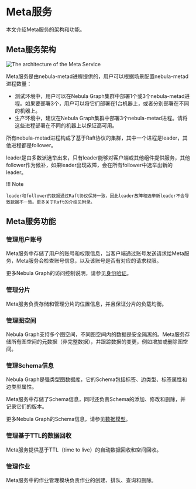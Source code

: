 # Meta服务

本文介绍Meta服务的架构和功能。

## Meta服务架构

![The architecture of the Meta Service](https://docs-cdn.nebula-graph.com.cn/docs-2.0/1.introduction/2.nebula-graph-architecture/meta-architecture1.png)

Meta服务是由nebula-metad进程提供的，用户可以根据场景配置nebula-metad进程数量：

- 测试环境中，用户可以在Nebula Graph集群中部署1个或3个nebula-metad进程。如果要部署3个，用户可以将它们部署在1台机器上，或者分别部署在不同的机器上。
- 生产环境中，建议在Nebula Graph集群中部署3个nebula-metad进程。请将这些进程部署在不同的机器上以保证高可用。

所有nebula-metad进程构成了基于Raft协议的集群，其中一个进程是leader，其他进程都是follower。

leader是由多数派选举出来，只有leader能够对客户端或其他组件提供服务，其他follower作为候补，如果leader出现故障，会在所有follower中选举出新的leader。

!!! Note

    leader和follower的数据通过Raft协议保持一致，因此leader故障和选举新leader不会导致数据不一致。更多关于Raft的介绍见附录。

## Meta服务功能

### 管理用户账号

Meta服务中存储了用户的账号和权限信息，当客户端通过账号发送请求给Meta服务，Meta服务会检查账号信息，以及该账号是否有对应的请求权限。

更多Nebula Graph的访问控制说明，请参见[身份验证](../../7.data-security/1.authentication/1.authentication.md)。

### 管理分片

Meta服务负责存储和管理分片的位置信息，并且保证分片的负载均衡。

### 管理图空间

Nebula Graph支持多个图空间，不同图空间内的数据是安全隔离的。Meta服务存储所有图空间的元数据（非完整数据），并跟踪数据的变更，例如增加或删除图空间。

### 管理Schema信息

Nebula Graph是强类型图数据库，它的Schema包括标签、边类型、标签属性和边类型属性。

Meta服务中存储了Schema信息，同时还负责Schema的添加、修改和删除，并记录它们的版本。

更多Nebula Graph的Schema信息，请参见[数据模型](../2.data-model.md)。

### 管理基于TTL的数据回收

Meta服务提供基于TTL（time to live）的自动数据回收和空间回收。

### 管理作业

Meta服务中的作业管理模块负责作业的创建、排队、查询和删除。
